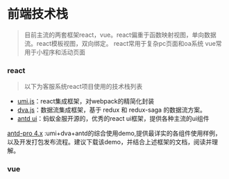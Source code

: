 # 前端技术栈

>目前主流的两套框架react，vue。react偏重于函数映射视图，单向数据流。react模板视图，双向绑定。
>react常用于复杂pc页面和oa系统
>vue常用于小程序和活动页面


### react

>以下为客服系统react项目使用的技术栈列表

* [umi.js](https://umijs.org/zh-CN)：react集成框架，对webpack的精简化封装
* [dva.js](https://dvajs.com/guide/)：数据流集成框架，基于 redux 和 redux-saga 的数据流方案。
* [antd ui](https://ant.design/components/overview-cn/)：蚂蚁金服开源的，优秀的react ui框架，提供各种主流的ui组件


[antd-pro 4.x](https://pro.ant.design/zh-CN/) :umi+dva+antd的综合使用demo,提供最详实的各组件使用样例，以及开发打包发布流程。建议下载该demo，并结合上述框架的文档，阅读并理解。


### vue